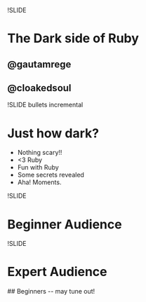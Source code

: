 !SLIDE 
# The Dark side of Ruby
## @gautamrege
## @cloakedsoul

<div class="eclipse" />

!SLIDE bullets incremental
# Just how dark?

* Nothing scary!!
* <3 Ruby
* Fun with Ruby
* Some secrets revealed
* Aha! Moments.

!SLIDE 
# Beginner Audience
<div class='level beginner'/>

!SLIDE 
# Expert Audience
<div class='level expert'/>
## Beginners -- may tune out!

